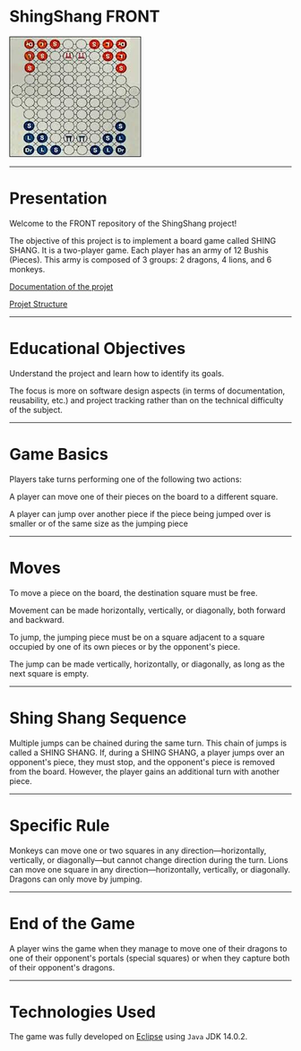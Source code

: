
# ShingShang FRONT
![](https://github.com/k-samir/ShingShang/blob/main/image/board.png?raw=true)

----------------
# Presentation
Welcome to the FRONT repository of the ShingShang project!

The objective of this project is to implement a board game called SHING SHANG.
It is a two-player game.
Each player has an army of 12 Bushis (Pieces). This army is composed of 3 groups: 2 dragons, 4 lions, and 6 monkeys.

[Documentation of the projet](https://docs.google.com/document/d/1ZtqhFwuuNymzyjvvDptcIIbRV_NNXb4CPYg6uDdT0ng/edit#)

[Projet Structure](https://github.com/k-samir/ShingShang_Front/blob/master/image/struct.PNG?raw=true)

----------------
# Educational Objectives

Understand the project and learn how to identify its goals.

The focus is more on software design aspects (in terms of documentation, reusability, etc.) and project tracking rather than on the technical difficulty of the subject.

----------------
# Game Basics

Players take turns performing one of the following two actions:

A player can move one of their pieces on the board to a different square.

A player can jump over another piece if the piece being jumped over is smaller or of the same size as the jumping piece

----------------

# Moves

To move a piece on the board, the destination square must be free.

Movement can be made horizontally, vertically, or diagonally, both forward and backward.

To jump, the jumping piece must be on a square adjacent to a square occupied by one of its own pieces or by the opponent's piece.

The jump can be made vertically, horizontally, or diagonally, as long as the next square is empty.

----------------

# Shing Shang Sequence

Multiple jumps can be chained during the same turn. This chain of jumps is called a SHING SHANG.
If, during a SHING SHANG, a player jumps over an opponent's piece, they must stop, and the opponent's piece is removed from the board. However, the player gains an additional turn with another piece.

----------------


# Specific Rule

Monkeys can move one or two squares in any direction—horizontally, vertically, or diagonally—but cannot change direction during the turn.
Lions can move one square in any direction—horizontally, vertically, or diagonally.
Dragons can only move by jumping.

----------------

# End of the Game
A player wins the game when they manage to move one of their dragons to one of their opponent's portals (special squares) or when they capture both of their opponent's dragons.


----------------


# Technologies Used
The game was fully developed on [Eclipse](https://www.eclipse.org/) using `Java` JDK 14.0.2.


